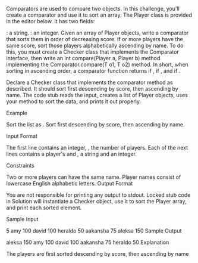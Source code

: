 Comparators are used to compare two objects. In this challenge, you'll create a comparator and use it to sort an array. The Player class is provided in the editor below. It has two fields:

: a string.
: an integer.
Given an array of  Player objects, write a comparator that sorts them in order of decreasing score. If  or more players have the same score, sort those players alphabetically ascending by name. To do this, you must create a Checker class that implements the Comparator interface, then write an int compare(Player a, Player b) method implementing the Comparator.compare(T o1, T o2) method. In short, when sorting in ascending order, a comparator function returns  if ,  if , and  if .

Declare a Checker class that implements the comparator method as described. It should sort first descending by score, then ascending by name. The code stub reads the input, creates a list of Player objects, uses your method to sort the data, and prints it out properly.

Example
 

Sort the list as . Sort first descending by score, then ascending by name.

Input Format

The first line contains an integer, , the number of players.
Each of the next  lines contains a player's  and , a string and an integer.

Constraints

Two or more players can have the same name.
Player names consist of lowercase English alphabetic letters.
Output Format

You are not responsible for printing any output to stdout. Locked stub code in Solution will instantiate a Checker object, use it to sort the Player array, and print each sorted element.

Sample Input

5
amy 100
david 100
heraldo 50
aakansha 75
aleksa 150
Sample Output

aleksa 150
amy 100
david 100
aakansha 75
heraldo 50
Explanation

The players are first sorted descending by score, then ascending by name